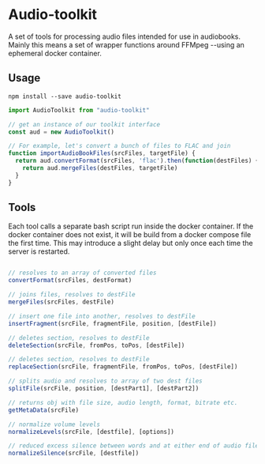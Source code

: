 # Audio-toolkit

A set of tools for processing audio files intended for use in audiobooks. Mainly this means a set of wrapper functions around FFMpeg --using an ephemeral docker container.

## Usage

``` npm install --save audio-toolkit ```

```javascript
import AudioToolkit from "audio-toolkit"

// get an instance of our toolkit interface
const aud = new AudioToolkit()

// For example, let's convert a bunch of files to FLAC and join
function importAudioBookFiles(srcFiles, targetFile) {
  return aud.convertFormat(srcFiles, 'flac').then(function(destFiles) {
    return aud.mergeFiles(destFiles, targetFile)
  }
}
```

## Tools

Each tool calls a separate bash script run inside the docker
container. If the docker container does not exist, it will be build from
a docker compose file the first time. This may introduce a slight delay
but only once each time the server is restarted.

```javascript

// resolves to an array of converted files
convertFormat(srcFiles, destFormat)

// joins files, resolves to destFile
mergeFiles(srcFiles, destFile)

// insert one file into another, resolves to destFile
insertFragment(srcFile, fragmentFile, position, [destFile])

// deletes section, resolves to destFile
deleteSection(srcFile, fromPos, toPos, [destFile])

// deletes section, resolves to destFile
replaceSection(srcFile, fragmentFile, fromPos, toPos, [destFile])

// splits audio and resolves to array of two dest files
splitFile(srcFile, position, [destPart1], [destPart2])

// returns obj with file size, audio length, format, bitrate etc.
getMetaData(srcFile)

// normalize volume levels
normalizeLevels(srcFile, [destfile], [options])

// reduced excess silence between words and at either end of audio file
normalizeSilence(srcFile, [destfile])

```
